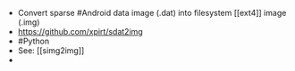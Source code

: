 - Convert sparse #Android data image (.dat) into filesystem [[ext4]] image (.img)
- https://github.com/xpirt/sdat2img
- #Python
- See: [[simg2img]]
-